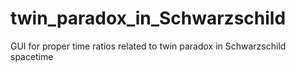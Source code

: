 # twin_paradox_in_Schwarzschild
GUI for proper time ratios related to twin paradox in Schwarzschild spacetime
